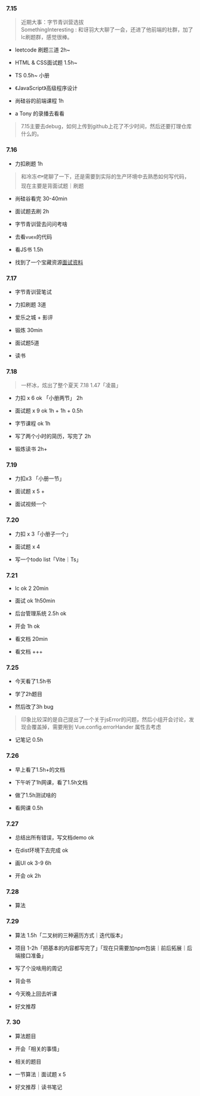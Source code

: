 ### 7.15

> 近期大事：字节青训营选拔<br>
> SomethingInteresting : 和讶羽大大聊了一会，还进了他前端的社群，加了lc刷题群，感觉很棒。

+ leetcode 刷题三道 2h~

+ HTML & CSS面试题 1.5h~

+ TS 0.5h~ 小册

+ 《JavaScript》高级程序设计

+ 尚硅谷的前端课程 1h

+ a Tony 的录播去看看

> 7.15主要去debug，如何上传到github上花了不少时间，然后还要打理仓库什么的。

### 7.16

+ 力扣刷题 1h

> 和冷冻🐟佬聊了一下，还是需要到实际的生产环境中去熟悉如何写代码，现在主要是背面试题｜刷题

+ 尚硅谷看完 30-40min

+ 面试题去刷 2h

+ 字节青训营去问问考啥

+ 去看`vuex`的代码

+ 看JS书 1.5h

+ 找到了一个宝藏资源[面试资料](https://q.shanyue.tech/roadmap/code.html#%E4%BB%A3%E7%A0%81%E8%A7%84%E8%8C%83)

### 7.17

+ 字节青训营笔试

+ 力扣刷题 3道

+ 爱乐之城 + 影评

+ 锻炼 30min

+ 面试题5道

+ 读书

### 7.18

> 一杯冰，炫出了整个夏天 7.18 1.47「凌晨」

+ 力扣 x 6  ok 「小册两节」 2h

+ 面试题 x 9 ok 1h + 1h + 0.5h

+ 字节课程 ok 1h

+ 写了两个小时的简历，写完了 2h

+ 锻炼读书 2h+

### 7.19

+ 力扣x3 「小册一节」

+ 面试题 x 5 + 

+ 面试视频一个

### 7.20

+ 力扣 x 3「小册子一个」

+ 面试题 x 4

+ 写一个todo list「Vite｜Ts」

### 7.21

+ lc ok 2 20min

+ 面试 ok 1h50min

+ 后台管理系统 2.5h ok

+ 开会 1h ok

+ 看文档 20min

+ 看文档 +++

### 7.25

+ 今天看了1.5h书

+ 学了2h题目

+ 然后改了3h bug
> 印象比较深的是自己提出了一个关于jsError的问题，然后小组开会讨论，发现会覆盖掉，需要用到 Vue.config.errorHander 属性去考虑

+ 记笔记 0.5h

### 7.26

+ 早上看了1.5h+的文档

+ 下午听了1h网课，看了1.5h文档

+ 做了1.5h测试啥的

+ 看网课 0.5h

### 7.27

+ 总结出所有错误，写文档demo ok

+ 在dist环境下去完成 ok

+ 画UI ok 3-9 6h

+ 开会 ok 2h

### 7.28

+ 算法

### 7.29

+ 算法 1.5h「二叉树的三种遍历方式｜迭代版本」

+ 项目 1-2h「把基本的内容都写完了」「现在只需要加npm包装｜前后拓展｜后端接口准备」

+ 写了个没啥用的周记

+ 背会书

+ 今天晚上回去听课

+ 好文推荐

### 7. 30

+ 算法题目

+ 开会「相关的事情」

+ 相关的题目

+ 一节算法｜面试题 x 5

+ 好文推荐｜读书笔记